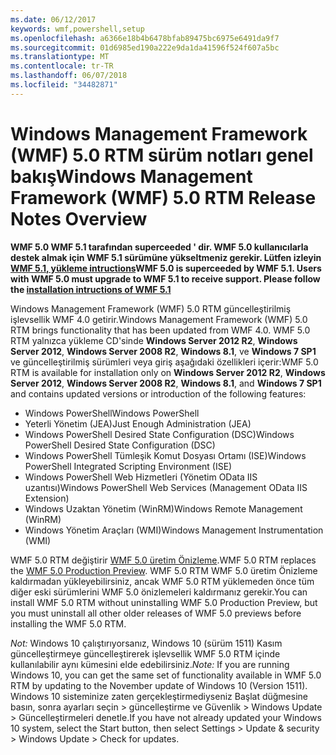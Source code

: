 ```yaml
---
ms.date: 06/12/2017
keywords: wmf,powershell,setup
ms.openlocfilehash: a6366e18b4b6478bfab89475bc6975e6491da9f7
ms.sourcegitcommit: 01d6985ed190a222e9da1da41596f524f607a5bc
ms.translationtype: MT
ms.contentlocale: tr-TR
ms.lasthandoff: 06/07/2018
ms.locfileid: "34482871"
---
```

# <a name="windows-management-framework-wmf-50-rtm-release-notes-overview"></a><span data-ttu-id="28376-102">Windows Management Framework (WMF) 5.0 RTM sürüm notları genel bakış</span><span class="sxs-lookup"><span data-stu-id="28376-102">Windows Management Framework (WMF) 5.0 RTM Release Notes Overview</span></span>

<span data-ttu-id="28376-103">**WMF 5.0 WMF 5.1 tarafından superceeded ' dir. WMF 5.0 kullanıcılarla destek almak için WMF 5.1 sürümüne yükseltmeniz gerekir. Lütfen izleyin [WMF 5.1, yükleme intructions](../5.1/install-configure.md)**</span><span class="sxs-lookup"><span data-stu-id="28376-103">**WMF 5.0 is superceeded by WMF 5.1. Users with WMF 5.0 must upgrade to WMF 5.1 to receive support. Please follow the [installation intructions of WMF 5.1](../5.1/install-configure.md)**</span></span>

<span data-ttu-id="28376-104">Windows Management Framework (WMF) 5.0 RTM güncelleştirilmiş işlevsellik WMF 4.0 getirir.</span><span class="sxs-lookup"><span data-stu-id="28376-104">Windows Management Framework (WMF) 5.0 RTM brings functionality that has been updated from WMF 4.0.</span></span> <span data-ttu-id="28376-105">WMF 5.0 RTM yalnızca yükleme CD'sinde **Windows Server 2012 R2**, **Windows Server 2012**, **Windows Server 2008 R2**, **Windows 8.1**, ve **Windows 7 SP1** ve güncelleştirilmiş sürümleri veya giriş aşağıdaki özellikleri içerir:</span><span class="sxs-lookup"><span data-stu-id="28376-105">WMF 5.0 RTM is available for installation only on **Windows Server 2012 R2**, **Windows Server 2012**, **Windows Server 2008 R2**, **Windows 8.1**, and **Windows 7 SP1** and contains updated versions or introduction of the following features:</span></span>

- <span data-ttu-id="28376-106">Windows PowerShell</span><span class="sxs-lookup"><span data-stu-id="28376-106">Windows PowerShell</span></span>
- <span data-ttu-id="28376-107">Yeterli Yönetim (JEA)</span><span class="sxs-lookup"><span data-stu-id="28376-107">Just Enough Administration (JEA)</span></span>
- <span data-ttu-id="28376-108">Windows PowerShell Desired State Configuration (DSC)</span><span class="sxs-lookup"><span data-stu-id="28376-108">Windows PowerShell Desired State Configuration (DSC)</span></span>
- <span data-ttu-id="28376-109">Windows PowerShell Tümleşik Komut Dosyası Ortamı (ISE)</span><span class="sxs-lookup"><span data-stu-id="28376-109">Windows PowerShell Integrated Scripting Environment (ISE)</span></span>
- <span data-ttu-id="28376-110">Windows PowerShell Web Hizmetleri (Yönetim OData IIS uzantısı)</span><span class="sxs-lookup"><span data-stu-id="28376-110">Windows PowerShell Web Services (Management OData IIS Extension)</span></span>
- <span data-ttu-id="28376-111">Windows Uzaktan Yönetim (WinRM)</span><span class="sxs-lookup"><span data-stu-id="28376-111">Windows Remote Management (WinRM)</span></span>
- <span data-ttu-id="28376-112">Windows Yönetim Araçları (WMI)</span><span class="sxs-lookup"><span data-stu-id="28376-112">Windows Management Instrumentation (WMI)</span></span>

<span data-ttu-id="28376-113">WMF 5.0 RTM değiştirir [WMF 5.0 üretim Önizleme](http://blogs.msdn.com/b/powershell/archive/2015/08/31/windows-management-framework-5-0-production-preview-is-now-available.aspx).</span><span class="sxs-lookup"><span data-stu-id="28376-113">WMF 5.0 RTM replaces the [WMF 5.0 Production Preview](http://blogs.msdn.com/b/powershell/archive/2015/08/31/windows-management-framework-5-0-production-preview-is-now-available.aspx).</span></span> <span data-ttu-id="28376-114">WMF 5.0 RTM WMF 5.0 üretim Önizleme kaldırmadan yükleyebilirsiniz, ancak WMF 5.0 RTM yüklemeden önce tüm diğer eski sürümlerini WMF 5.0 önizlemeleri kaldırmanız gerekir.</span><span class="sxs-lookup"><span data-stu-id="28376-114">You can install WMF 5.0 RTM without uninstalling WMF 5.0 Production Preview, but you must uninstall all other older releases of WMF 5.0 previews before installing the WMF 5.0 RTM.</span></span>

<span data-ttu-id="28376-115">*Not:* Windows 10 çalıştırıyorsanız, Windows 10 (sürüm 1511) Kasım güncelleştirmeye güncelleştirerek işlevsellik WMF 5.0 RTM içinde kullanılabilir aynı kümesini elde edebilirsiniz.</span><span class="sxs-lookup"><span data-stu-id="28376-115">*Note:* If you are running Windows 10, you can get the same set of functionality available in WMF 5.0 RTM by updating to the November update of Windows 10 (Version 1511).</span></span> <span data-ttu-id="28376-116">Windows 10 sisteminize zaten gerçekleştirmediyseniz Başlat düğmesine basın, sonra ayarları seçin > güncelleştirme ve Güvenlik > Windows Update > Güncelleştirmeleri denetle.</span><span class="sxs-lookup"><span data-stu-id="28376-116">If you have not already updated your Windows 10 system, select the Start button, then select Settings > Update & security > Windows Update > Check for updates.</span></span>
